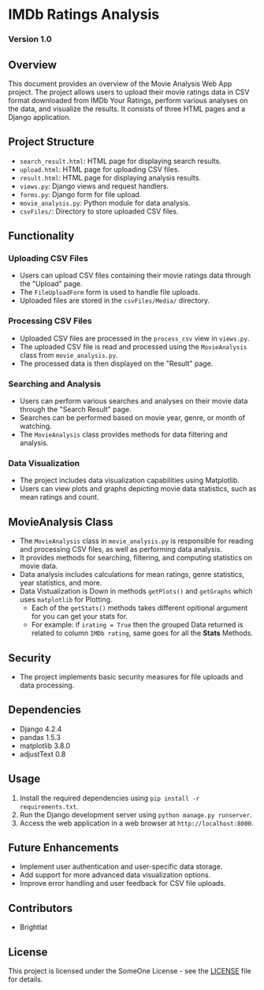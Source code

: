 # IMDb Ratings Analysis

### Version 1.0
## Overview

This document provides an overview of the Movie Analysis Web App project. The project allows users to upload their movie ratings data in CSV format downloaded from IMDb Your Ratings, perform various analyses on the data, and visualize the results. It consists of three HTML pages and a Django application.

## Project Structure

- `search_result.html`: HTML page for displaying search results.
- `upload.html`: HTML page for uploading CSV files.
- `result.html`: HTML page for displaying analysis results.
- `views.py`: Django views and request handlers.
- `forms.py`: Django form for file upload.
- `movie_analysis.py`: Python module for data analysis.
- `csvFiles/`: Directory to store uploaded CSV files.

## Functionality

### Uploading CSV Files

- Users can upload CSV files containing their movie ratings data through the "Upload" page.
- The `FileUploadForm` form is used to handle file uploads.
- Uploaded files are stored in the `csvFiles/Media/` directory.

### Processing CSV Files

- Uploaded CSV files are processed in the `process_csv` view in `views.py`.
- The uploaded CSV file is read and processed using the `MovieAnalysis` class from `movie_analysis.py`.
- The processed data is then displayed on the "Result" page.

### Searching and Analysis

- Users can perform various searches and analyses on their movie data through the "Search Result" page.
- Searches can be performed based on movie year, genre, or month of watching.
- The `MovieAnalysis` class provides methods for data filtering and analysis.

### Data Visualization

- The project includes data visualization capabilities using Matplotlib.
- Users can view plots and graphs depicting movie data statistics, such as mean ratings and count.

## MovieAnalysis Class

- The `MovieAnalysis` class in `movie_analysis.py` is responsible for reading and processing CSV files, as well as performing data analysis.
- It provides methods for searching, filtering, and computing statistics on movie data.
- Data analysis includes calculations for mean ratings, genre statistics, year statistics, and more.
- Data Vistualization is Down in methods `getPlots()` and `getGraphs` which uses `matplotlib` for Plotting.
    - Each of the `getStats()` methods takes different opitional argument for you can get your stats for.
    - For example:
        if `irating = True` then the grouped Data returned is related to column `IMDb rating`, same goes for all the **Stats** Methods.

## Security

- The project implements basic security measures for file uploads and data processing.

## Dependencies

- Django 4.2.4
- pandas 1.5.3
- matplotlib 3.8.0
- adjustText 0.8

## Usage

1. Install the required dependencies using `pip install -r requirements.txt`.
2. Run the Django development server using `python manage.py runserver`.
3. Access the web application in a web browser at `http://localhost:8000`.

## Future Enhancements

- Implement user authentication and user-specific data storage.
- Add support for more advanced data visualization options.
- Improve error handling and user feedback for CSV file uploads.

## Contributors

- Brightlat

## License

This project is licensed under the SomeOne License - see the [LICENSE](LICENSE.md) file for details.
